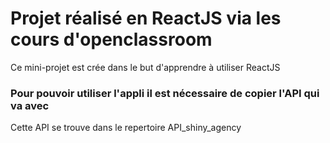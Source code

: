 # Projet réalisé en ReactJS via les cours d'openclassroom

Ce mini-projet est crée dans le but d'apprendre à utiliser ReactJS

### Pour pouvoir utiliser l'appli il est nécessaire de copier l'API qui va avec

Cette API se trouve dans le repertoire API_shiny_agency

